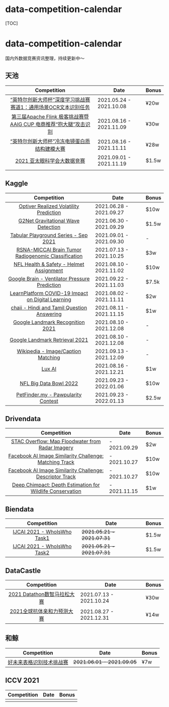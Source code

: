 # data-competition-calendar
[TOC]

# data-competition-calendar

国内外数据竞赛资讯整理，持续更新中～



## 天池

|                         Competition                          | Date                    | Bonus |
| :----------------------------------------------------------: | ----------------------- | ----- |
| [“英特尔创新大师杯”深度学习挑战赛 赛道1：通用场景OCR文本识别任务](https://tianchi.aliyun.com/competition/entrance/531902/introduction) | 2021.05.24 - 2021.10.08 | ¥20w  |
| [第三届Apache Flink 极客挑战赛暨AAIG CUP 电商推荐“抱大腿”攻击识别](https://tianchi.aliyun.com/competition/entrance/531925/introduction) | 2021.08.16 - 2021.11.09 | ¥30w  |
| [“英特尔创新大师杯”冷冻电镜蛋白质结构建模大赛](https://tianchi.aliyun.com/competition/entrance/531916/introduction) | 2021.08.16 - 2021.11.11 | ¥28w  |
| [2021 亚太眼科学会大数据竞赛](https://tianchi.aliyun.com/competition/entrance/531929/introduction) | 2021.09.01 - 2021.11.19 | $1.5w |
|                                                              |                         |       |

## Kaggle



|                         Competition                          | Date                    | Bonus |
| :----------------------------------------------------------: | ----------------------- | ----- |
| [Optiver Realized Volatility Prediction](https://www.kaggle.com/c/optiver-realized-volatility-prediction) | 2021.06.28 - 2021.09.27 | $10w  |
| [G2Net Gravitational Wave Detection](https://www.kaggle.com/c/g2net-gravitational-wave-detection) | 2021.06.30 - 2021.09.29 | $1.5w |
| [Tabular Playground Series - Sep 2021](https://www.kaggle.com/c/tabular-playground-series-sep-2021) | 2021.09.01 - 2021.09.30 | -     |
| [RSNA-MICCAI Brain Tumor Radiogenomic Classification](https://www.kaggle.com/c/rsna-miccai-brain-tumor-radiogenomic-classification) | 2021.07.13 - 2021.10.25 | $3w   |
| [NFL Health & Safety - Helmet Assignment](https://www.kaggle.com/c/nfl-health-and-safety-helmet-assignment) | 2021.08.10 - 2021.11.02 | $10w  |
| [Google Brain - Ventilator Pressure Prediction](https://www.kaggle.com/c/ventilator-pressure-prediction) | 2021.09.22 - 2021.11.03 | $7.5k |
| [LearnPlatform COVID-19 Impact on Digital Learning](https://www.kaggle.com/c/learnplatform-covid19-impact-on-digital-learning) | 2021.08.02 - 2021.11.11 | $2w   |
| [chaii - Hindi and Tamil Question Answering](https://www.kaggle.com/c/chaii-hindi-and-tamil-question-answering) | 2021.08.11 - 2021.11.15 | $1w   |
| [Google Landmark Recognition 2021](https://www.kaggle.com/c/landmark-recognition-2021/overview/timeline) | 2021.08.10 - 2021.12.08 | -     |
| [Google Landmark Retrieval 2021](https://www.kaggle.com/c/landmark-retrieval-2021) | 2021.08.10 - 2021.12.08 | -     |
| [Wikipedia - Image/Caption Matching](https://www.kaggle.com/c/wikipedia-image-caption) | 2021.09.13 - 2021.12.09 | -     |
|        [Lux AI](https://www.kaggle.com/c/lux-ai-2021)        | 2021.08.16 - 2021.12.21 | $1w   |
| [NFL Big Data Bowl 2022](https://www.kaggle.com/c/nfl-big-data-bowl-2022) | 2021.09.23 - 2022.01.06 | $10w  |
| [PetFinder.my - Pawpularity Contest](https://www.kaggle.com/c/petfinder-pawpularity-score) | 2021.09.23 - 2022.01.13 | $2.5w |

## Drivendata

|                         Competition                          | Date         | Bonus |
| :----------------------------------------------------------: | ------------ | ----- |
| [STAC Overflow: Map Floodwater from Radar Imagery](https://www.drivendata.org/competitions/81/detect-flood-water/) | - 2021.09.29 | $2w   |
| [Facebook AI Image Similarity Challenge: Matching Track](https://www.drivendata.org/competitions/79/competition-image-similarity-1-dev/) | - 2021.10.27 | $10w  |
| [Facebook AI Image Similarity Challenge: Descriptor Track](https://www.drivendata.org/competitions/80/competition-image-similarity-2-dev/) | - 2021.10.27 | $10w  |
| [Deep Chimpact: Depth Estimation for Wildlife Conservation](https://www.drivendata.org/competitions/82/competition-wildlife-video-depth-estimation/) | - 2021.11.15 | $1w   |



## Biendata

|                         Competition                          | Date                        | Bonus |
| :----------------------------------------------------------: | --------------------------- | ----- |
| [IJCAI 2021 - WhoIsWho Task1](https://www.biendata.xyz/competition/who-is-who2021/) | ~~2021.05.21 - 2021.07.31~~ | $1.5w |
| [IJCAI 2021 - WhoIsWho Task2](https://www.biendata.xyz/competition/who-is-who2021_2/) | ~~2021.05.21 - 2021.07.31~~ | $1.5w |



## DataCastle

|                         Competition                          | Date                    | Bonus |
| :----------------------------------------------------------: | ----------------------- | ----- |
| [2021 Datathon数智马拉松大赛](https://js.dclab.run/v2/cmptDetail.html?id=550) | 2021.07.13 - 2021.10.24 | ¥30w  |
| [2021全球抗体亲和力预测大赛](https://js.dclab.run/v2/cmptDetail.html?id=562) | 2021.08.27 - 2021.12.31 | ¥14w  |



## 和鲸

|                         Competition                          | Date                        | Bonus |
| :----------------------------------------------------------: | --------------------------- | ----- |
| [好未来表格识别技术挑战赛](https://www.heywhale.com/home/competition/606d6fff0e04ac0017c3bf7f) | ~~2021.06.01 - 2021.09.05~~ | ¥7w   |



## ICCV 2021

| Competition | Date | Bonus |
| :---------: | ---- | ----- |
|             |      |       |